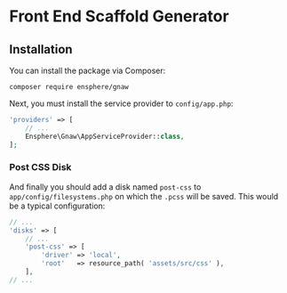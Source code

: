 
# Front End Scaffold Generator

## Installation

You can install the package via Composer:

```
composer require ensphere/gnaw
````

Next, you must install the service provider to `config/app.php`:

```php
'providers' => [
    // ...
    Ensphere\Gnaw\AppServiceProvider::class,
];
```

### Post CSS Disk

And finally you should add a disk named `post-css` to `app/config/filesystems.php` on which the `.pcss` will be saved. 
This would be a typical configuration:

```php
// ...
'disks' => [
    // ...
    'post-css' => [
        'driver' => 'local',
        'root'   => resource_path( 'assets/src/css' ),
    ],
// ...    
```
